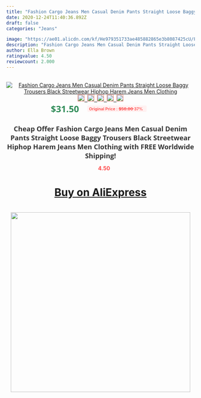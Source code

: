 ```yaml
---
title: "Fashion Cargo Jeans Men Casual Denim Pants Straight Loose Baggy Trousers Black Streetwear Hiphop Harem Jeans Men Clothing"
date: 2020-12-24T11:40:36.892Z
draft: false
categories: "Jeans"

image: "https://ae01.alicdn.com/kf/He979351733ae485882865e3b8087425cU/Fashion-Cargo-Jeans-Men-Casual-Denim-Pants-Straight-Loose-Baggy-Trousers-Black-Streetwear-Hiphop-Harem-Jeans.jpg"
description: "Fashion Cargo Jeans Men Casual Denim Pants Straight Loose Baggy Trousers Black Streetwear Hiphop Harem Jeans Men Clothing"
author: Ella Brown
ratingvalue: 4.50
reviewcount: 2.000
---
```

<br>
<div style="text-align: center;">
<a href="https://s.click.aliexpress.com/e/_A4BqYH" target="_blank" rel="nofollow noopener noreferrer"><img alt="Fashion Cargo Jeans Men Casual Denim Pants Straight Loose Baggy Trousers Black Streetwear Hiphop Harem Jeans Men Clothing" class="magnifier-image" src="https://ae01.alicdn.com/kf/He979351733ae485882865e3b8087425cU/Fashion-Cargo-Jeans-Men-Casual-Denim-Pants-Straight-Loose-Baggy-Trousers-Black-Streetwear-Hiphop-Harem-Jeans.jpg_640x640.jpg">
<br>
<img style="border:1px solid salmon" src="https://ae01.alicdn.com/kf/He979351733ae485882865e3b8087425cU/Fashion-Cargo-Jeans-Men-Casual-Denim-Pants-Straight-Loose-Baggy-Trousers-Black-Streetwear-Hiphop-Harem-Jeans.jpg_120x120.jpg">&nbsp;&nbsp;<img style="border:1px solid salmon" src="https://ae01.alicdn.com/kf/H0e9f1d5acd4140f28197654018c7f774T/Fashion-Cargo-Jeans-Men-Casual-Denim-Pants-Straight-Loose-Baggy-Trousers-Black-Streetwear-Hiphop-Harem-Jeans.jpg_120x120.jpg">&nbsp;&nbsp;<img style="border:1px solid salmon" src="https://ae01.alicdn.com/kf/Hfbd15c936e244725acc3367e07914400M/Fashion-Cargo-Jeans-Men-Casual-Denim-Pants-Straight-Loose-Baggy-Trousers-Black-Streetwear-Hiphop-Harem-Jeans.jpg_120x120.jpg">&nbsp;&nbsp;<img style="border:1px solid salmon" src="https://ae01.alicdn.com/kf/H098e398184024912939704e76deabdc2c/Fashion-Cargo-Jeans-Men-Casual-Denim-Pants-Straight-Loose-Baggy-Trousers-Black-Streetwear-Hiphop-Harem-Jeans.jpg_120x120.jpg">&nbsp;&nbsp;<img style="border:1px solid salmon" src="https://ae01.alicdn.com/kf/Hc7e5071a69754378a4db5c33396bac2dx/Fashion-Cargo-Jeans-Men-Casual-Denim-Pants-Straight-Loose-Baggy-Trousers-Black-Streetwear-Hiphop-Harem-Jeans.jpg_120x120.jpg"></a></div><br0>
<div style="text-align: center;"><span style="background-color: white; border: 0px; box-sizing: border-box; color: seagreen; display: inline-block; font-family: &quot;open sans&quot; , &quot;arial&quot; , &quot;helvetica&quot; , sans-serif , &quot;heiti&quot;; font-size: 24px; font-stretch: inherit; font-weight: 700; line-height: inherit; margin: 0px 10px 0px 0px; padding: 0px; vertical-align: middle;">$31.50 </span>
<span style="background: rgb(255 , 241 , 241); border-radius: 3px; border: 0px; box-sizing: border-box; color: #ff4747; display: inline-block; font-family: inherit; font-size: 12px; font-stretch: inherit; font-style: inherit; font-variant: inherit; font-weight: 600; line-height: inherit; margin: 0px; padding: 2px 5px; transform: scale(0.9); vertical-align: middle;">Original Price : <b style="text-decoration: line-through;">$50.00 </b> 37%&nbsp;&nbsp;</span></div>
<h1 style="color: #333333; display: inline-block; font-family: &quot;open sans&quot; , &quot;arial&quot; , &quot;helvetica&quot; , sans-serif , &quot;heiti&quot;; font-size: 18px; font-stretch: inherit; font-weight: 700; text-align: center;">Cheap Offer Fashion Cargo Jeans Men Casual Denim Pants Straight Loose Baggy Trousers Black Streetwear Hiphop Harem Jeans Men Clothing with FREE Worldwide Shipping!</h1>
<div style="color: #ff4747; text-align: center;">
<img src="https://4.bp.blogspot.com/-M0ZcTcb-5uY/XleCXlxnR4I/AAAAAAAAAEc/OrjgMkXV1oMQFaCRZj5HQwOCBcu3w1FegCPcBGAYYCw/s1600/star.png" style="height: 15px;">&nbsp;<b>4.50</b></div>
<div class="button_cont" align="center"><a class="buynow_a" href="https://s.click.aliexpress.com/e/_A4BqYH" target="_blank" rel="nofollow noopener noreferrer"><H1>Buy on AliExpress</H1></a></div><br>
<div class="separator" style="clear: both; text-align: center;">
<img src="https://lh3.googleusercontent.com/-pTy5HemUv9M/XlePHvY0dAI/AAAAAAAAAE4/0nX5iRUoIWY8eMW9Dpxeirr157OZliDIgCLcBGAsYHQ/s1600/badge.gif" width="480">
</div>
